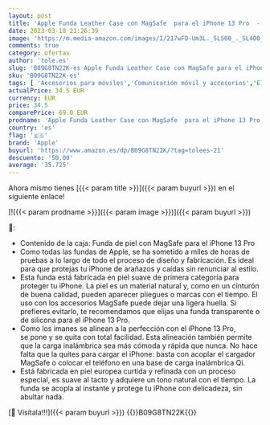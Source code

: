 ```yaml
---
layout: post
title: 'Apple Funda Leather Case con MagSafe  para el iPhone 13 Pro  - En Medianoche'
date: 2023-03-18 21:26:39
image: 'https://m.media-amazon.com/images/I/217wFD-Um3L._SL500_._SL400_.jpg'
comments: true
category: ofertas
author: 'tole.es'
slug: 'B09G8TN22K-es Apple Funda Leather Case con MagSafe para el iPhone 13 Pro...'
sku: 'B09G8TN22K-es'
tags: [ 'Accesorios para móviles','Comunicación móvil y accesorios','Electrónica','Fundas y carcasas para teléfonos móviles','apple','iphone','🇪🇸', ]
actualPrice: 34.5 EUR
currency: EUR
price: 34.5
comparePrice: 69.0 EUR
prodname: 'Apple Funda Leather Case con MagSafe  para el iPhone 13 Pro  - En Medianoche'
country: 'es'
flag: '🇪🇸'
brand: 'Apple'
buyurl: 'https://www.amazon.es/dp/B09G8TN22K/?tag=tolees-21'
descuento: '50.00'
average: '35.725'
---
```


Ahora mismo tienes [{{< param title >}}]({{< param buyurl >}}) en el siguiente enlace!

[![{{< param prodname >}}]({{< param image >}})]({{< param buyurl >}})

🔎:

- Contenido de la caja: Funda de piel con MagSafe para el iPhone 13 Pro
- Como todas las fundas de Apple, se ha sometido a miles de horas de pruebas a lo largo de todo el proceso de diseño y fabricación. Es ideal para que protejas tu iPhone de arañazos y caídas sin renunciar al estilo.
- Esta funda está fabricada en piel suave de primera categoría para proteger tu iPhone. La piel es un material natural y, como en un cinturón de buena calidad, pueden aparecer pliegues o marcas con el tiempo. El uso con los accesorios MagSafe puede dejar una ligera huella. Si prefieres evitarlo, te recomendamos que elijas una funda transparente o de silicona para el iPhone 13 Pro.
- Como los imanes se alinean a la perfección con el iPhone 13 Pro, se pone y se quita con total facilidad. Esta alineación también permite que la carga inalámbrica sea más cómoda y rápida que nunca. No hace falta que la quites para cargar el iPhone: basta con acoplar el cargador MagSafe o colocar el teléfono en una base de carga inalámbrica Qi.
- Está fabricada en piel europea curtida y refinada con un proceso especial, es suave al tacto y adquiere un tono natural con el tiempo. La funda se acopla al instante y protege tu iPhone con delicadeza, sin abultar nada.

[🛒 Visítala!!!]({{< param buyurl >}})
{{<world>}}B09G8TN22K{{</world>}}
